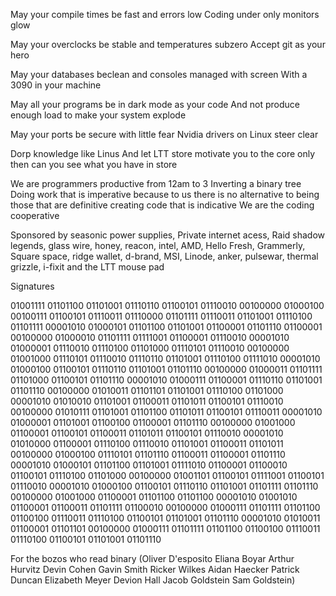 May your compile times be fast and errors low
Coding under only monitors glow

May your overclocks be stable and temperatures subzero
Accept git as your hero

May your databases beclean and consoles managed with screen
With a 3090 in your machine

May all your programs be in dark mode as your code
And not produce enough load to make your system explode

May your ports be secure with little fear
Nvidia drivers on Linux steer clear


Dorp knowledge like Linus
And let LTT store motivate you to the core only then can you see what you have in store

We are programmers productive from 12am to 3 Inverting a binary tree
Doing work that is imperative because to us there is no alternative to being those that are definitive creating code that is indicative
We are the coding cooperative

Sponsored by seasonic power supplies, Private internet acess, Raid shadow legends, glass wire, honey, reacon, intel, AMD, Hello Fresh, Grammerly, Square space, ridge wallet, d-brand, MSI, Linode, anker, pulsewar, thermal grizzle, i-fixit and the LTT mouse pad

Signatures

01001111 01101100 01101001 01110110 01100101 01110010 00100000 01000100 00100111 01100101 01110011 01110000 01101111 01110011 01101001 01110100 01101111 00001010 01000101 01101100 01101001 01100001 01101110 01100001 00100000 01000010 01101111 01111001 01100001 01110010 00001010 01000001 01110010 01110100 01101000 01110101 01110010 00100000 01001000 01110101 01110010 01110110 01101001 01110100 01111010 00001010 01000100 01100101 01110110 01101001 01101110 00100000 01000011 01101111 01101000 01100101 01101110 00001010 01000111 01100001 01110110 01101001 01101110 00100000 01010011 01101101 01101001 01110100 01101000 00001010 01010010 01101001 01100011 01101011 01100101 01110010 00100000 01010111 01101001 01101100 01101011 01100101 01110011 00001010 01000001 01101001 01100100 01100001 01101110 00100000 01001000 01100001 01100101 01100011 01101011 01100101 01110010 00001010 01010000 01100001 01110100 01110010 01101001 01100011 01101011 00100000 01000100 01110101 01101110 01100011 01100001 01101110 00001010 01000101 01101100 01101001 01111010 01100001 01100010 01100101 01110100 01101000 00100000 01001101 01100101 01111001 01100101 01110010 00001010 01000100 01100101 01110110 01101001 01101111 01101110 00100000 01001000 01100001 01101100 01101100 00001010 01001010 01100001 01100011 01101111 01100010 00100000 01000111 01101111 01101100 01100100 01110011 01110100 01100101 01101001 01101110 00001010 01010011 01100001 01101101 00100000 01000111 01101111 01101100 01100100 01110011 01110100 01100101 01101001 01101110 

For the bozos who read binary
(Oliver D'esposito
Eliana Boyar
Arthur Hurvitz
Devin Cohen
Gavin Smith
Ricker Wilkes
Aidan Haecker
Patrick Duncan
Elizabeth Meyer
Devion Hall
Jacob Goldstein
Sam Goldstein)